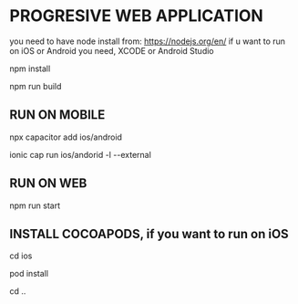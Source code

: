 # PROGRESIVE WEB APPLICATION

you need to have node install from: https://nodejs.org/en/
if u want to run on iOS or Android you need, XCODE or Android Studio

npm install

npm run build

## RUN ON MOBILE

npx capacitor add ios/android

ionic cap run ios/andorid -l --external

## RUN ON WEB

npm run start

## INSTALL COCOAPODS, if you want to run on iOS

cd ios

pod install

cd ..

